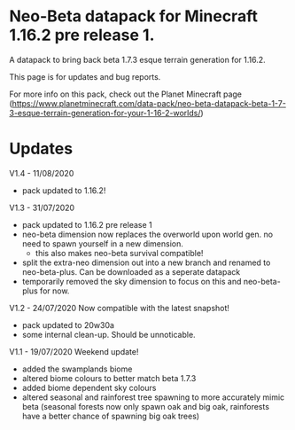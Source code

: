 # Neo-Beta datapack for Minecraft 1.16.2 pre release 1.

A datapack to bring back beta 1.7.3 esque terrain generation for 1.16.2.

This page is for updates and bug reports. 

For more info on this pack, check out the Planet Minecraft page (https://www.planetminecraft.com/data-pack/neo-beta-datapack-beta-1-7-3-esque-terrain-generation-for-your-1-16-2-worlds/)

# Updates
V1.4 - 11/08/2020
- pack updated to 1.16.2!

V1.3 - 31/07/2020
- pack updated to 1.16.2 pre release 1
- neo-beta dimension now replaces the overworld upon world gen. no need to spawn yourself in a new dimension.
	- this also makes neo-beta survival compatible!
- split the extra-neo dimension out into a new branch and renamed to neo-beta-plus. Can be downloaded as a seperate datapack
- temporarily removed the sky dimension to focus on this and neo-beta-plus for now.

V1.2 - 24/07/2020
Now compatible with the latest snapshot!
- pack updated to 20w30a
- some internal clean-up. Should be unnoticable.

V1.1 - 19/07/2020
Weekend update!
- added the swamplands biome
- altered biome colours to better match beta 1.7.3
- added biome dependent sky colours
- altered seasonal and rainforest tree spawning to more accurately mimic beta (seasonal forests now only spawn oak and big oak, rainforests have a better chance of spawning big oak trees)

